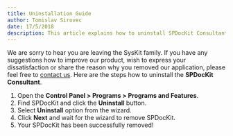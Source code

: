 ```yaml
---
title: Uninstallation Guide
author: Tomislav Sirovec      
date: 17/5/2018 
description: This article explains how to uninstall SPDocKit Consultant.
---
```

We are sorry to hear you are leaving the SysKit family. If you have any suggestions how to improve our product, wish to express your dissatisfaction or share the reason why you removed our application, please feel free to [contact us](https://www.spdockit.com/support/contact-us/). Here are the steps how to uninstall the __SPDocKit Consultant__.

1. Open the __Control Panel > Programs > Programs and Features__.
1. Find SPDocKit and click the __Uninstall__ button.
1. Select __Uninstall__ option from the wizard.
1. Click __Next__ and wait for the wizard to remove SPDocKit.
1. Your SPDocKit has been successfully removed!

